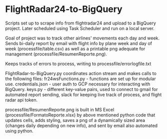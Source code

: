 # FlightRadar24-to-BigQuery

Scripts set up to scrape info from flightradar24 and upload to a BigQuery project. Later scheduled using Task Scheduler and run on a local server.

Goal of project was to track other airlines' movements each day and week. Sends bi-daily report by email with flight info by plane week and day of week (processfile/table.csv) as well as a printable png adequate for management (processfile/ResumenReporte.png). 

Keeps tracks of errors to process, writing to processfile/errorlogfile.txt

FlightRadar-to-BigQuery.py coordinates action stream and makes calls to the following files:
fr24wsFunctions.py - functions are set up for modular use.
credentials.json - user auth to GCP necessary for interacting with BigQuery.
keys.py - different key-value pairs, used to connect to gmail for automated report sending, slack for keeping live track of process, and flight radar api token.

processfile/ResumenReporte.png is built in MS Excel (processfile/FormatoReporte.xlsx) by above mentioned python code that updates cells, adds styling, saves a png of a dynamically sized area {changes daily depending on new info), and sent by email also automated using python.
